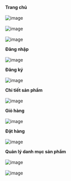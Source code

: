 <b>Trang chủ</b>
<br><br>
![image](https://github.com/vtnghia16/Ecommerce-Website/assets/80100031/abd7468b-74f6-47fb-a138-4f3daf790c45)
<br><br>
![image](https://github.com/vtnghia16/Ecommerce-Website/assets/80100031/e919d6c5-2fbd-409e-9a22-99a498951e78)
<br><br>
![image](https://github.com/vtnghia16/Ecommerce-Website/assets/80100031/6e4994ac-8175-4ee3-9e12-4b42c02236a5)


<b>Đăng nhập</b>
<br><br>
![image](https://github.com/vtnghia16/Ecommerce-Website/assets/80100031/08fc2404-d201-4a29-a39a-531dda9c5dff)

<b>Đăng ký</b>
<br><br>
![image](https://github.com/vtnghia16/Ecommerce-Website/assets/80100031/c134b553-5209-4500-84e5-921aca474f2e)

<b>Chi tiết sản phẩm</b>
<br><br>
![image](https://github.com/vtnghia16/Ecommerce-Website/assets/80100031/d34ea803-7409-4613-96eb-40e131627d2f)

<b>Giỏ hàng</b>
<br><br>
![image](https://github.com/vtnghia16/Ecommerce-Website/assets/80100031/7bcab02e-fac1-40fc-b481-59d496b72de5)

<b>Đặt hàng</b>
<br><br>
![image](https://github.com/vtnghia16/Ecommerce-Website/assets/80100031/06023352-b597-4dfc-8f89-31a6fd3bfb0a)

<b>Quản lý danh mục sản phẩm</b>
<br><br>
![image](https://github.com/vtnghia16/Ecommerce-Website/assets/80100031/1992050e-fce8-4499-bd7c-2a28234c17d9)
<br><br>
![image](https://github.com/vtnghia16/Ecommerce-Website/assets/80100031/5c3ea431-e264-40e5-9576-21c630d37a6c)



